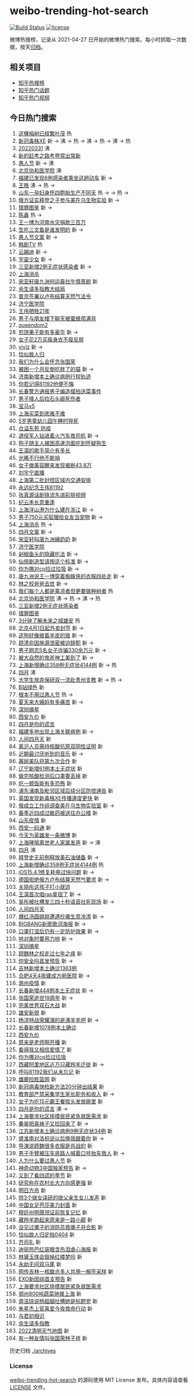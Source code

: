 # weibo-trending-hot-search

[![Build Status](https://github.com/justjavac/weibo-trending-hot-search/workflows/ci/badge.svg?branch=master)](https://github.com/justjavac/weibo-trending-hot-search/actions)
[![license](https://img.shields.io/github/license/justjavac/weibo-trending-hot-search)](https://github.com/justjavac/weibo-trending-hot-search/blob/master/LICENSE)

微博热搜榜，记录从 2021-04-27 日开始的微博热门搜索。每小时抓取一次数据，按天[归档](./archives)。

## 相关项目

- [知乎热搜榜](https://github.com/justjavac/zhihu-trending-top-search)
- [知乎热门话题](https://github.com/justjavac/zhihu-trending-hot-questions)
- [知乎热门视频](https://github.com/justjavac/zhihu-trending-hot-video)

## 今日热门搜索

<!-- BEGIN -->
<!-- 最后更新时间 Fri Apr 01 2022 13:14:04 GMT+0800 (China Standard Time) -->

1. [这棵榕树已枝繁叶茂](https://s.weibo.com//weibo?q=%23%E8%BF%99%E6%A3%B5%E6%A6%95%E6%A0%91%E5%B7%B2%E6%9E%9D%E7%B9%81%E5%8F%B6%E8%8C%82%23&Refer=new_time)
   热
1. [新冠毒株XE](https://s.weibo.com//weibo?q=%23%E6%96%B0%E5%86%A0%E6%AF%92%E6%A0%AAXE%23&Refer=top)
   新 -> 沸 -> 热 -> 沸 -> 热 -> 沸 -> 热
1. [20220331](https://s.weibo.com//weibo?q=%2320220331%23&Refer=top) 沸
1. [新的赶考之路考卷常出常新](https://s.weibo.com//weibo?q=%23%E6%96%B0%E7%9A%84%E8%B5%B6%E8%80%83%E4%B9%8B%E8%B7%AF%E8%80%83%E5%8D%B7%E5%B8%B8%E5%87%BA%E5%B8%B8%E6%96%B0%23&Refer=top)
1. [愚人节](https://s.weibo.com//weibo?q=%E6%84%9A%E4%BA%BA%E8%8A%82&Refer=top) 新
   -> 沸
1. [北京协和医学院](https://s.weibo.com//weibo?q=%E5%8C%97%E4%BA%AC%E5%8D%8F%E5%92%8C%E5%8C%BB%E5%AD%A6%E9%99%A2&Refer=top)
   沸
1. [福建已发现6例感染者乘坐这趟动车](https://s.weibo.com//weibo?q=%23%E7%A6%8F%E5%BB%BA%E5%B7%B2%E5%8F%91%E7%8E%B06%E4%BE%8B%E6%84%9F%E6%9F%93%E8%80%85%E4%B9%98%E5%9D%90%E8%BF%99%E8%B6%9F%E5%8A%A8%E8%BD%A6%23&Refer=top)
   新 ->
1. [王皓](https://s.weibo.com//weibo?q=%E7%8E%8B%E7%9A%93&Refer=top) 沸 -> 热 ->
1. [山东一孕妇身怀四胞胎生产不同天](https://s.weibo.com//weibo?q=%23%E5%B1%B1%E4%B8%9C%E4%B8%80%E5%AD%95%E5%A6%87%E8%BA%AB%E6%80%80%E5%9B%9B%E8%83%9E%E8%83%8E%E7%94%9F%E4%BA%A7%E4%B8%8D%E5%90%8C%E5%A4%A9%23&Refer=top)
   热 -> -> 热 ->
1. [俄方证实拜登之子参与美在乌生物实验](https://s.weibo.com//weibo?q=%23%E4%BF%84%E6%96%B9%E8%AF%81%E5%AE%9E%E6%8B%9C%E7%99%BB%E4%B9%8B%E5%AD%90%E5%8F%82%E4%B8%8E%E7%BE%8E%E5%9C%A8%E4%B9%8C%E7%94%9F%E7%89%A9%E5%AE%9E%E9%AA%8C%23&Refer=top)
   新 ->
1. [猎罪图鉴](https://s.weibo.com//weibo?q=%23%E7%8C%8E%E7%BD%AA%E5%9B%BE%E9%89%B4%23&Refer=top)
   新 ->
1. [陈鑫](https://s.weibo.com//weibo?q=%E9%99%88%E9%91%AB&Refer=top) 热 ->
1. [王一博为河南水灾捐款三百万](https://s.weibo.com//weibo?q=%23%E7%8E%8B%E4%B8%80%E5%8D%9A%E4%B8%BA%E6%B2%B3%E5%8D%97%E6%B0%B4%E7%81%BE%E6%8D%90%E6%AC%BE%E4%B8%89%E7%99%BE%E4%B8%87%23&Refer=top)
1. [生吃三文鱼是谁发明的](https://s.weibo.com//weibo?q=%23%E7%94%9F%E5%90%83%E4%B8%89%E6%96%87%E9%B1%BC%E6%98%AF%E8%B0%81%E5%8F%91%E6%98%8E%E7%9A%84%23&Refer=top)
   新 ->
1. [愚人节文案](https://s.weibo.com//weibo?q=%23%E6%84%9A%E4%BA%BA%E8%8A%82%E6%96%87%E6%A1%88%23&Refer=top)
   新 ->
1. [韩剧TV](https://s.weibo.com//weibo?q=%23%E9%9F%A9%E5%89%A7TV%23&Refer=top) 热
1. [云蹦迪](https://s.weibo.com//weibo?q=%E4%BA%91%E8%B9%A6%E8%BF%AA&Refer=top) 新
   ->
1. [宇宙少女](https://s.weibo.com//weibo?q=%E5%AE%87%E5%AE%99%E5%B0%91%E5%A5%B3&Refer=top)
   新 ->
1. [三亚新增2例无症状感染者](https://s.weibo.com//weibo?q=%23%E4%B8%89%E4%BA%9A%E6%96%B0%E5%A2%9E2%E4%BE%8B%E6%97%A0%E7%97%87%E7%8A%B6%E6%84%9F%E6%9F%93%E8%80%85%23&Refer=top)
   新 ->
1. [上海消杀](https://s.weibo.com//weibo?q=%E4%B8%8A%E6%B5%B7%E6%B6%88%E6%9D%80&Refer=top)
1. [宋亚轩唐九洲何运晨社牛情景剧](https://s.weibo.com//weibo?q=%23%E5%AE%8B%E4%BA%9A%E8%BD%A9%E5%94%90%E4%B9%9D%E6%B4%B2%E4%BD%95%E8%BF%90%E6%99%A8%E7%A4%BE%E7%89%9B%E6%83%85%E6%99%AF%E5%89%A7%23&Refer=top)
   新
1. [余生请多指教大结局](https://s.weibo.com//weibo?q=%23%E4%BD%99%E7%94%9F%E8%AF%B7%E5%A4%9A%E6%8C%87%E6%95%99%E5%A4%A7%E7%BB%93%E5%B1%80%23&Refer=top)
1. [普京签署以卢布结算天然气法令](https://s.weibo.com//weibo?q=%23%E6%99%AE%E4%BA%AC%E7%AD%BE%E7%BD%B2%E4%BB%A5%E5%8D%A2%E5%B8%83%E7%BB%93%E7%AE%97%E5%A4%A9%E7%84%B6%E6%B0%94%E6%B3%95%E4%BB%A4%23&Refer=top)
1. [济宁医学院](https://s.weibo.com//weibo?q=%E6%B5%8E%E5%AE%81%E5%8C%BB%E5%AD%A6%E9%99%A2&Refer=top)
1. [王伟牺牲21年](https://s.weibo.com//weibo?q=%23%E7%8E%8B%E4%BC%9F%E7%89%BA%E7%89%B221%E5%B9%B4%23&Refer=top)
1. [男子与朋友楼下聊天被蜜蜂爬满背](https://s.weibo.com//weibo?q=%23%E7%94%B7%E5%AD%90%E4%B8%8E%E6%9C%8B%E5%8F%8B%E6%A5%BC%E4%B8%8B%E8%81%8A%E5%A4%A9%E8%A2%AB%E8%9C%9C%E8%9C%82%E7%88%AC%E6%BB%A1%E8%83%8C%23&Refer=top)
1. [queendom2](https://s.weibo.com//weibo?q=queendom2&Refer=top)
1. [煎饼果子能有多豪华](https://s.weibo.com//weibo?q=%23%E7%85%8E%E9%A5%BC%E6%9E%9C%E5%AD%90%E8%83%BD%E6%9C%89%E5%A4%9A%E8%B1%AA%E5%8D%8E%23&Refer=top)
   新 ->
1. [女子花2万买瘦身衣不瘦反胖](https://s.weibo.com//weibo?q=%23%E5%A5%B3%E5%AD%90%E8%8A%B12%E4%B8%87%E4%B9%B0%E7%98%A6%E8%BA%AB%E8%A1%A3%E4%B8%8D%E7%98%A6%E5%8F%8D%E8%83%96%23&Refer=top)
1. [viviz](https://s.weibo.com//weibo?q=%23viviz%23&Refer=top) 新 ->
1. [恰似故人归](https://s.weibo.com//weibo?q=%E6%81%B0%E4%BC%BC%E6%95%85%E4%BA%BA%E5%BD%92&Refer=top)
1. [我们为什么会怀念张国荣](https://s.weibo.com//weibo?q=%23%E6%88%91%E4%BB%AC%E4%B8%BA%E4%BB%80%E4%B9%88%E4%BC%9A%E6%80%80%E5%BF%B5%E5%BC%A0%E5%9B%BD%E8%8D%A3%23&Refer=top)
1. [被困一个月反倒吃胖了的猫](https://s.weibo.com//weibo?q=%E8%A2%AB%E5%9B%B0%E4%B8%80%E4%B8%AA%E6%9C%88%E5%8F%8D%E5%80%92%E5%90%83%E8%83%96%E4%BA%86%E7%9A%84%E7%8C%AB&Refer=top)
   新 ->
1. [济南新增本土确诊病例行程轨迹](https://s.weibo.com//weibo?q=%23%E6%B5%8E%E5%8D%97%E6%96%B0%E5%A2%9E%E6%9C%AC%E5%9C%9F%E7%A1%AE%E8%AF%8A%E7%97%85%E4%BE%8B%E8%A1%8C%E7%A8%8B%E8%BD%A8%E8%BF%B9%23&Refer=top)
1. [你若记得81192他便不悔](https://s.weibo.com//weibo?q=%23%E4%BD%A0%E8%8B%A5%E8%AE%B0%E5%BE%9781192%E4%BB%96%E4%BE%BF%E4%B8%8D%E6%82%94%23&Refer=top)
1. [长春警方通报男子编造摆拍送菜事件](https://s.weibo.com//weibo?q=%23%E9%95%BF%E6%98%A5%E8%AD%A6%E6%96%B9%E9%80%9A%E6%8A%A5%E7%94%B7%E5%AD%90%E7%BC%96%E9%80%A0%E6%91%86%E6%8B%8D%E9%80%81%E8%8F%9C%E4%BA%8B%E4%BB%B6%23&Refer=top)
1. [男子撞人后捡石头砸死伤者](https://s.weibo.com//weibo?q=%23%E7%94%B7%E5%AD%90%E6%92%9E%E4%BA%BA%E5%90%8E%E6%8D%A1%E7%9F%B3%E5%A4%B4%E7%A0%B8%E6%AD%BB%E4%BC%A4%E8%80%85%23&Refer=top)
1. [宝马x5](https://s.weibo.com//weibo?q=%E5%AE%9D%E9%A9%ACx5&Refer=top)
1. [上海买菜到底难不难](https://s.weibo.com//weibo?q=%23%E4%B8%8A%E6%B5%B7%E4%B9%B0%E8%8F%9C%E5%88%B0%E5%BA%95%E9%9A%BE%E4%B8%8D%E9%9A%BE%23&Refer=top)
1. [5岁男童幼儿园午睡时猝死](https://s.weibo.com//weibo?q=%235%E5%B2%81%E7%94%B7%E7%AB%A5%E5%B9%BC%E5%84%BF%E5%9B%AD%E5%8D%88%E7%9D%A1%E6%97%B6%E7%8C%9D%E6%AD%BB%23&Refer=top)
1. [仓溢东苑 防疫](https://s.weibo.com//weibo?q=%E4%BB%93%E6%BA%A2%E4%B8%9C%E8%8B%91%20%E9%98%B2%E7%96%AB&Refer=top)
1. [退役军人钻进着火汽车救司机](https://s.weibo.com//weibo?q=%23%E9%80%80%E5%BD%B9%E5%86%9B%E4%BA%BA%E9%92%BB%E8%BF%9B%E7%9D%80%E7%81%AB%E6%B1%BD%E8%BD%A6%E6%95%91%E5%8F%B8%E6%9C%BA%23&Refer=top)
   新 ->
1. [狗子随主人被困高速泡面吃到怀疑狗生](https://s.weibo.com//weibo?q=%23%E7%8B%97%E5%AD%90%E9%9A%8F%E4%B8%BB%E4%BA%BA%E8%A2%AB%E5%9B%B0%E9%AB%98%E9%80%9F%E6%B3%A1%E9%9D%A2%E5%90%83%E5%88%B0%E6%80%80%E7%96%91%E7%8B%97%E7%94%9F%23&Refer=top)
1. [王濛的歌手简介有多长](https://s.weibo.com//weibo?q=%23%E7%8E%8B%E6%BF%9B%E7%9A%84%E6%AD%8C%E6%89%8B%E7%AE%80%E4%BB%8B%E6%9C%89%E5%A4%9A%E9%95%BF%23&Refer=top)
1. [光晞不行他不能捐](https://s.weibo.com//weibo?q=%23%E5%85%89%E6%99%9E%E4%B8%8D%E8%A1%8C%E4%BB%96%E4%B8%8D%E8%83%BD%E6%8D%90%23&Refer=top)
1. [女子做美容醒来发现被刷43.8万](https://s.weibo.com//weibo?q=%23%E5%A5%B3%E5%AD%90%E5%81%9A%E7%BE%8E%E5%AE%B9%E9%86%92%E6%9D%A5%E5%8F%91%E7%8E%B0%E8%A2%AB%E5%88%B743.8%E4%B8%87%23&Refer=top)
1. [刘宇宁直播](https://s.weibo.com//weibo?q=%23%E5%88%98%E5%AE%87%E5%AE%81%E7%9B%B4%E6%92%AD%23&Refer=top)
1. [上海第二批封控区域内交通安排](https://s.weibo.com//weibo?q=%23%E4%B8%8A%E6%B5%B7%E7%AC%AC%E4%BA%8C%E6%89%B9%E5%B0%81%E6%8E%A7%E5%8C%BA%E5%9F%9F%E5%86%85%E4%BA%A4%E9%80%9A%E5%AE%89%E6%8E%92%23&Refer=top)
1. [永远纪念王伟81192](https://s.weibo.com//weibo?q=%23%E6%B0%B8%E8%BF%9C%E7%BA%AA%E5%BF%B5%E7%8E%8B%E4%BC%9F81192%23&Refer=top)
1. [张真源话剧铁流东进彩排视频](https://s.weibo.com//weibo?q=%23%E5%BC%A0%E7%9C%9F%E6%BA%90%E8%AF%9D%E5%89%A7%E9%93%81%E6%B5%81%E4%B8%9C%E8%BF%9B%E5%BD%A9%E6%8E%92%E8%A7%86%E9%A2%91%23&Refer=top)
1. [纪云禾长意重逢](https://s.weibo.com//weibo?q=%23%E7%BA%AA%E4%BA%91%E7%A6%BE%E9%95%BF%E6%84%8F%E9%87%8D%E9%80%A2%23&Refer=top)
1. [上海洋山港为什么建在浙江](https://s.weibo.com//weibo?q=%E4%B8%8A%E6%B5%B7%E6%B4%8B%E5%B1%B1%E6%B8%AF%E4%B8%BA%E4%BB%80%E4%B9%88%E5%BB%BA%E5%9C%A8%E6%B5%99%E6%B1%9F&Refer=top)
   新 ->
1. [男子750元买狐狸给女友当宠物](https://s.weibo.com//weibo?q=%23%E7%94%B7%E5%AD%90750%E5%85%83%E4%B9%B0%E7%8B%90%E7%8B%B8%E7%BB%99%E5%A5%B3%E5%8F%8B%E5%BD%93%E5%AE%A0%E7%89%A9%23&Refer=top)
   新 ->
1. [上海消杀](https://s.weibo.com//weibo?q=%23%E4%B8%8A%E6%B5%B7%E6%B6%88%E6%9D%80%23&Refer=top)
   热 ->
1. [四月文案](https://s.weibo.com//weibo?q=%E5%9B%9B%E6%9C%88%E6%96%87%E6%A1%88&Refer=top)
   新 ->
1. [宋亚轩叫唐九洲姨奶奶](https://s.weibo.com//weibo?q=%23%E5%AE%8B%E4%BA%9A%E8%BD%A9%E5%8F%AB%E5%94%90%E4%B9%9D%E6%B4%B2%E5%A7%A8%E5%A5%B6%E5%A5%B6%23&Refer=top)
   新
1. [济宁医学院](https://s.weibo.com//weibo?q=%23%E6%B5%8E%E5%AE%81%E5%8C%BB%E5%AD%A6%E9%99%A2%23&Refer=top)
1. [剁椒鱼头的隐藏吃法](https://s.weibo.com//weibo?q=%E5%89%81%E6%A4%92%E9%B1%BC%E5%A4%B4%E7%9A%84%E9%9A%90%E8%97%8F%E5%90%83%E6%B3%95&Refer=top)
   新 ->
1. [仙侠剧造型请按这个标准](https://s.weibo.com//weibo?q=%23%E4%BB%99%E4%BE%A0%E5%89%A7%E9%80%A0%E5%9E%8B%E8%AF%B7%E6%8C%89%E8%BF%99%E4%B8%AA%E6%A0%87%E5%87%86%23&Refer=top)
   新 ->
1. [你为哪对cp捡过垃圾](https://s.weibo.com//weibo?q=%E4%BD%A0%E4%B8%BA%E5%93%AA%E5%AF%B9cp%E6%8D%A1%E8%BF%87%E5%9E%83%E5%9C%BE&Refer=top)
   新 ->
1. [唐九洲说王一博穿着蜘蛛侠的衣服四处走](https://s.weibo.com//weibo?q=%23%E5%94%90%E4%B9%9D%E6%B4%B2%E8%AF%B4%E7%8E%8B%E4%B8%80%E5%8D%9A%E7%A9%BF%E7%9D%80%E8%9C%98%E8%9B%9B%E4%BE%A0%E7%9A%84%E8%A1%A3%E6%9C%8D%E5%9B%9B%E5%A4%84%E8%B5%B0%23&Refer=top)
   新 ->
1. [林之校爸爸去世](https://s.weibo.com//weibo?q=%23%E6%9E%97%E4%B9%8B%E6%A0%A1%E7%88%B8%E7%88%B8%E5%8E%BB%E4%B8%96%23&Refer=top)
   新 ->
1. [我们每个人都是乘凉者但更要做种树者](https://s.weibo.com//weibo?q=%23%E6%88%91%E4%BB%AC%E6%AF%8F%E4%B8%AA%E4%BA%BA%E9%83%BD%E6%98%AF%E4%B9%98%E5%87%89%E8%80%85%E4%BD%86%E6%9B%B4%E8%A6%81%E5%81%9A%E7%A7%8D%E6%A0%91%E8%80%85%23&Refer=new_time)
   热
1. [北京协和医学院](https://s.weibo.com//weibo?q=%23%E5%8C%97%E4%BA%AC%E5%8D%8F%E5%92%8C%E5%8C%BB%E5%AD%A6%E9%99%A2%23&Refer=top)
   沸 -> 热 -> 沸 -> 热
1. [三亚新增2例无症状感染者](https://s.weibo.com//weibo?q=%E4%B8%89%E4%BA%9A%E6%96%B0%E5%A2%9E2%E4%BE%8B%E6%97%A0%E7%97%87%E7%8A%B6%E6%84%9F%E6%9F%93%E8%80%85&Refer=top)
1. [猎罪图鉴](https://s.weibo.com//weibo?q=%E7%8C%8E%E7%BD%AA%E5%9B%BE%E9%89%B4&Refer=top)
1. [3分钟了解未来之城雄安](https://s.weibo.com//weibo?q=%233%E5%88%86%E9%92%9F%E4%BA%86%E8%A7%A3%E6%9C%AA%E6%9D%A5%E4%B9%8B%E5%9F%8E%E9%9B%84%E5%AE%89%23&Refer=new_time)
   热
1. [北京4月1日起外卖封签](https://s.weibo.com//weibo?q=%23%E5%8C%97%E4%BA%AC4%E6%9C%881%E6%97%A5%E8%B5%B7%E5%A4%96%E5%8D%96%E5%B0%81%E7%AD%BE%23&Refer=top)
   新 ->
1. [这狗好像披着羊皮的狼](https://s.weibo.com//weibo?q=%23%E8%BF%99%E7%8B%97%E5%A5%BD%E5%83%8F%E6%8A%AB%E7%9D%80%E7%BE%8A%E7%9A%AE%E7%9A%84%E7%8B%BC%23&Refer=top)
   新 ->
1. [顾清俞因施源泄密被迫辞职](https://s.weibo.com//weibo?q=%23%E9%A1%BE%E6%B8%85%E4%BF%9E%E5%9B%A0%E6%96%BD%E6%BA%90%E6%B3%84%E5%AF%86%E8%A2%AB%E8%BF%AB%E8%BE%9E%E8%81%8C%23&Refer=top)
   新 ->
1. [男子网恋5名女子诈骗330余万元](https://s.weibo.com//weibo?q=%23%E7%94%B7%E5%AD%90%E7%BD%91%E6%81%8B5%E5%90%8D%E5%A5%B3%E5%AD%90%E8%AF%88%E9%AA%97330%E4%BD%99%E4%B8%87%E5%85%83%23&Refer=top)
   新 ->
1. [被大自然的鬼斧神工美到了](https://s.weibo.com//weibo?q=%23%E8%A2%AB%E5%A4%A7%E8%87%AA%E7%84%B6%E7%9A%84%E9%AC%BC%E6%96%A7%E7%A5%9E%E5%B7%A5%E7%BE%8E%E5%88%B0%E4%BA%86%23&Refer=top)
   新 ->
1. [上海新增确诊358例无症状4144例](https://s.weibo.com//weibo?q=%23%E4%B8%8A%E6%B5%B7%E6%96%B0%E5%A2%9E%E7%A1%AE%E8%AF%8A358%E4%BE%8B%E6%97%A0%E7%97%87%E7%8A%B64144%E4%BE%8B%23&Refer=top)
   新 -> 热
1. [四月](https://s.weibo.com//weibo?q=%23%E5%9B%9B%E6%9C%88%23&Refer=top) 沸
1. [大学生放弃保研双一流赴贵州支教](https://s.weibo.com//weibo?q=%23%E5%A4%A7%E5%AD%A6%E7%94%9F%E6%94%BE%E5%BC%83%E4%BF%9D%E7%A0%94%E5%8F%8C%E4%B8%80%E6%B5%81%E8%B5%B4%E8%B4%B5%E5%B7%9E%E6%94%AF%E6%95%99%23&Refer=top)
   新 -> 热 ->
1. [B站绿色](https://s.weibo.com//weibo?q=%23B%E7%AB%99%E7%BB%BF%E8%89%B2%23&Refer=top)
   新
1. [根本不用过愚人节](https://s.weibo.com//weibo?q=%23%E6%A0%B9%E6%9C%AC%E4%B8%8D%E7%94%A8%E8%BF%87%E6%84%9A%E4%BA%BA%E8%8A%82%23&Refer=top)
   热 ->
1. [夏天来大姨妈有多痛苦](https://s.weibo.com//weibo?q=%23%E5%A4%8F%E5%A4%A9%E6%9D%A5%E5%A4%A7%E5%A7%A8%E5%A6%88%E6%9C%89%E5%A4%9A%E7%97%9B%E8%8B%A6%23&Refer=top)
   新 ->
1. [深圳摘星](https://s.weibo.com//weibo?q=%E6%B7%B1%E5%9C%B3%E6%91%98%E6%98%9F&Refer=top)
1. [西安九价](https://s.weibo.com//weibo?q=%E8%A5%BF%E5%AE%89%E4%B9%9D%E4%BB%B7&Refer=top)
   新
1. [四月是你的谎言](https://s.weibo.com//weibo?q=%E5%9B%9B%E6%9C%88%E6%98%AF%E4%BD%A0%E7%9A%84%E8%B0%8E%E8%A8%80&Refer=top)
1. [福建多地出现上海关联病例](https://s.weibo.com//weibo?q=%23%E7%A6%8F%E5%BB%BA%E5%A4%9A%E5%9C%B0%E5%87%BA%E7%8E%B0%E4%B8%8A%E6%B5%B7%E5%85%B3%E8%81%94%E7%97%85%E4%BE%8B%23&Refer=top)
   新 ->
1. [人间四月天](https://s.weibo.com//weibo?q=%E4%BA%BA%E9%97%B4%E5%9B%9B%E6%9C%88%E5%A4%A9&Refer=top)
   新
1. [离沪人员需持核酸抗原双阴性证明](https://s.weibo.com//weibo?q=%23%E7%A6%BB%E6%B2%AA%E4%BA%BA%E5%91%98%E9%9C%80%E6%8C%81%E6%A0%B8%E9%85%B8%E6%8A%97%E5%8E%9F%E5%8F%8C%E9%98%B4%E6%80%A7%E8%AF%81%E6%98%8E%23&Refer=top)
   新
1. [近期最讨厌听到的音乐](https://s.weibo.com//weibo?q=%23%E8%BF%91%E6%9C%9F%E6%9C%80%E8%AE%A8%E5%8E%8C%E5%90%AC%E5%88%B0%E7%9A%84%E9%9F%B3%E4%B9%90%23&Refer=top)
   新 ->
1. [寡姐美队将第九次合作](https://s.weibo.com//weibo?q=%23%E5%AF%A1%E5%A7%90%E7%BE%8E%E9%98%9F%E5%B0%86%E7%AC%AC%E4%B9%9D%E6%AC%A1%E5%90%88%E4%BD%9C%23&Refer=top)
   新
1. [辽宁新增61例本土无症状](https://s.weibo.com//weibo?q=%23%E8%BE%BD%E5%AE%81%E6%96%B0%E5%A2%9E61%E4%BE%8B%E6%9C%AC%E5%9C%9F%E6%97%A0%E7%97%87%E7%8A%B6%23&Refer=top)
   新
1. [做完核酸检测后口罩要丢掉](https://s.weibo.com//weibo?q=%23%E5%81%9A%E5%AE%8C%E6%A0%B8%E9%85%B8%E6%A3%80%E6%B5%8B%E5%90%8E%E5%8F%A3%E7%BD%A9%E8%A6%81%E4%B8%A2%E6%8E%89%23&Refer=top)
   新
1. [吃一顿饭能有多恐怖](https://s.weibo.com//weibo?q=%E5%90%83%E4%B8%80%E9%A1%BF%E9%A5%AD%E8%83%BD%E6%9C%89%E5%A4%9A%E6%81%90%E6%80%96&Refer=top)
   新
1. [浦东浦南及毗邻区域后续分区防控通告](https://s.weibo.com//weibo?q=%23%E6%B5%A6%E4%B8%9C%E6%B5%A6%E5%8D%97%E5%8F%8A%E6%AF%97%E9%82%BB%E5%8C%BA%E5%9F%9F%E5%90%8E%E7%BB%AD%E5%88%86%E5%8C%BA%E9%98%B2%E6%8E%A7%E9%80%9A%E5%91%8A%23&Refer=top)
   新
1. [英国发现新毒株XE传播速度更快](https://s.weibo.com//weibo?q=%23%E8%8B%B1%E5%9B%BD%E5%8F%91%E7%8E%B0%E6%96%B0%E6%AF%92%E6%A0%AAXE%E4%BC%A0%E6%92%AD%E9%80%9F%E5%BA%A6%E6%9B%B4%E5%BF%AB%23&Refer=top)
   新
1. [俄成立工作组调查美在乌生物实验室](https://s.weibo.com//weibo?q=%23%E4%BF%84%E6%88%90%E7%AB%8B%E5%B7%A5%E4%BD%9C%E7%BB%84%E8%B0%83%E6%9F%A5%E7%BE%8E%E5%9C%A8%E4%B9%8C%E7%94%9F%E7%89%A9%E5%AE%9E%E9%AA%8C%E5%AE%A4%23&Refer=top)
   新 ->
1. [春季近四成过敏药被送往办公楼](https://s.weibo.com//weibo?q=%23%E6%98%A5%E5%AD%A3%E8%BF%91%E5%9B%9B%E6%88%90%E8%BF%87%E6%95%8F%E8%8D%AF%E8%A2%AB%E9%80%81%E5%BE%80%E5%8A%9E%E5%85%AC%E6%A5%BC%23&Refer=top)
   新
1. [山东疫情](https://s.weibo.com//weibo?q=%23%E5%B1%B1%E4%B8%9C%E7%96%AB%E6%83%85%23&Refer=top)
   新
1. [西安一码通](https://s.weibo.com//weibo?q=%E8%A5%BF%E5%AE%89%E4%B8%80%E7%A0%81%E9%80%9A&Refer=top)
   新
1. [今天为英雄发一条微博](https://s.weibo.com//weibo?q=%23%E4%BB%8A%E5%A4%A9%E4%B8%BA%E8%8B%B1%E9%9B%84%E5%8F%91%E4%B8%80%E6%9D%A1%E5%BE%AE%E5%8D%9A%23&Refer=top)
   新
1. [上海哮喘离世老人家属发声](https://s.weibo.com//weibo?q=%23%E4%B8%8A%E6%B5%B7%E5%93%AE%E5%96%98%E7%A6%BB%E4%B8%96%E8%80%81%E4%BA%BA%E5%AE%B6%E5%B1%9E%E5%8F%91%E5%A3%B0%23&Refer=top)
   新 -> 沸
1. [四月](https://s.weibo.com//weibo?q=%E5%9B%9B%E6%9C%88&Refer=top) 沸
1. [拜登史无前例释放美石油储备](https://s.weibo.com//weibo?q=%23%E6%8B%9C%E7%99%BB%E5%8F%B2%E6%97%A0%E5%89%8D%E4%BE%8B%E9%87%8A%E6%94%BE%E7%BE%8E%E7%9F%B3%E6%B2%B9%E5%82%A8%E5%A4%87%23&Refer=top)
   新 ->
1. [上海新增确诊358例无症状4144例](https://s.weibo.com//weibo?q=%E4%B8%8A%E6%B5%B7%E6%96%B0%E5%A2%9E%E7%A1%AE%E8%AF%8A358%E4%BE%8B%E6%97%A0%E7%97%87%E7%8A%B64144%E4%BE%8B&Refer=top)
   热
1. [iOS15.4.1修复耗电过快问题](https://s.weibo.com//weibo?q=%23iOS15.4.1%E4%BF%AE%E5%A4%8D%E8%80%97%E7%94%B5%E8%BF%87%E5%BF%AB%E9%97%AE%E9%A2%98%23&Refer=top)
   新 ->
1. [德国拒绝俄方卢布结算天然气要求](https://s.weibo.com//weibo?q=%23%E5%BE%B7%E5%9B%BD%E6%8B%92%E7%BB%9D%E4%BF%84%E6%96%B9%E5%8D%A2%E5%B8%83%E7%BB%93%E7%AE%97%E5%A4%A9%E7%84%B6%E6%B0%94%E8%A6%81%E6%B1%82%23&Refer=top)
   新 ->
1. [关晓彤这孩子打小就逗](https://s.weibo.com//weibo?q=%23%E5%85%B3%E6%99%93%E5%BD%A4%E8%BF%99%E5%AD%A9%E5%AD%90%E6%89%93%E5%B0%8F%E5%B0%B1%E9%80%97%23&Refer=top)
1. [王濛首次唱rap拿捏了](https://s.weibo.com//weibo?q=%23%E7%8E%8B%E6%BF%9B%E9%A6%96%E6%AC%A1%E5%94%B1rap%E6%8B%BF%E6%8D%8F%E4%BA%86%23&Refer=top)
   新 ->
1. [吴彤被吐槽发三四十秒语音社死现场](https://s.weibo.com//weibo?q=%23%E5%90%B4%E5%BD%A4%E8%A2%AB%E5%90%90%E6%A7%BD%E5%8F%91%E4%B8%89%E5%9B%9B%E5%8D%81%E7%A7%92%E8%AF%AD%E9%9F%B3%E7%A4%BE%E6%AD%BB%E7%8E%B0%E5%9C%BA%23&Refer=top)
   新 ->
1. [人间四月天](https://s.weibo.com//weibo?q=%23%E4%BA%BA%E9%97%B4%E5%9B%9B%E6%9C%88%E5%A4%A9%23&Refer=top)
1. [爆红汤圆姐姐遭遇抄袭生意冷清](https://s.weibo.com//weibo?q=%23%E7%88%86%E7%BA%A2%E6%B1%A4%E5%9C%86%E5%A7%90%E5%A7%90%E9%81%AD%E9%81%87%E6%8A%84%E8%A2%AD%E7%94%9F%E6%84%8F%E5%86%B7%E6%B8%85%23&Refer=top)
   新 ->
1. [BIGBANG新歌歌词海报](https://s.weibo.com//weibo?q=%23BIGBANG%E6%96%B0%E6%AD%8C%E6%AD%8C%E8%AF%8D%E6%B5%B7%E6%8A%A5%23&Refer=top)
   新 ->
1. [口罩打湿后仍有一定防护效果](https://s.weibo.com//weibo?q=%23%E5%8F%A3%E7%BD%A9%E6%89%93%E6%B9%BF%E5%90%8E%E4%BB%8D%E6%9C%89%E4%B8%80%E5%AE%9A%E9%98%B2%E6%8A%A4%E6%95%88%E6%9E%9C%23&Refer=top)
   新 ->
1. [哄对象时要用力哄](https://s.weibo.com//weibo?q=%23%E5%93%84%E5%AF%B9%E8%B1%A1%E6%97%B6%E8%A6%81%E7%94%A8%E5%8A%9B%E5%93%84%23&Refer=top)
   新 ->
1. [深圳摘星](https://s.weibo.com//weibo?q=%23%E6%B7%B1%E5%9C%B3%E6%91%98%E6%98%9F%23&Refer=top)
1. [顾魏林之校走过七年之痒](https://s.weibo.com//weibo?q=%23%E9%A1%BE%E9%AD%8F%E6%9E%97%E4%B9%8B%E6%A0%A1%E8%B5%B0%E8%BF%87%E4%B8%83%E5%B9%B4%E4%B9%8B%E7%97%92%23&Refer=top)
   新
1. [你安全吗首发预告](https://s.weibo.com//weibo?q=%23%E4%BD%A0%E5%AE%89%E5%85%A8%E5%90%97%E9%A6%96%E5%8F%91%E9%A2%84%E5%91%8A%23&Refer=top)
   新 ->
1. [吉林新增本土确诊1363例](https://s.weibo.com//weibo?q=%23%E5%90%89%E6%9E%97%E6%96%B0%E5%A2%9E%E6%9C%AC%E5%9C%9F%E7%A1%AE%E8%AF%8A1363%E4%BE%8B%23&Refer=top)
1. [合肥4天4夜建成方舱医院](https://s.weibo.com//weibo?q=%23%E5%90%88%E8%82%A54%E5%A4%A94%E5%A4%9C%E5%BB%BA%E6%88%90%E6%96%B9%E8%88%B1%E5%8C%BB%E9%99%A2%23&Refer=top)
   新 ->
1. [滁州疫情](https://s.weibo.com//weibo?q=%E6%BB%81%E5%B7%9E%E7%96%AB%E6%83%85&Refer=top)
   新
1. [长春新增444例本土无症状](https://s.weibo.com//weibo?q=%23%E9%95%BF%E6%98%A5%E6%96%B0%E5%A2%9E444%E4%BE%8B%E6%9C%AC%E5%9C%9F%E6%97%A0%E7%97%87%E7%8A%B6%23&Refer=top)
   新 ->
1. [张国荣逝世19周年](https://s.weibo.com//weibo?q=%23%E5%BC%A0%E5%9B%BD%E8%8D%A3%E9%80%9D%E4%B8%9619%E5%91%A8%E5%B9%B4%23&Refer=top)
   新 ->
1. [完美世界双石大战](https://s.weibo.com//weibo?q=%23%E5%AE%8C%E7%BE%8E%E4%B8%96%E7%95%8C%E5%8F%8C%E7%9F%B3%E5%A4%A7%E6%88%98%23&Refer=top)
   新
1. [雄安新貌](https://s.weibo.com//weibo?q=%23%E9%9B%84%E5%AE%89%E6%96%B0%E8%B2%8C%23&Refer=top)
   新
1. [杨洋特战荣耀演的是沸羊羊吧](https://s.weibo.com//weibo?q=%23%E6%9D%A8%E6%B4%8B%E7%89%B9%E6%88%98%E8%8D%A3%E8%80%80%E6%BC%94%E7%9A%84%E6%98%AF%E6%B2%B8%E7%BE%8A%E7%BE%8A%E5%90%A7%23&Refer=top)
   新 ->
1. [长春新增1078例本土确诊](https://s.weibo.com//weibo?q=%23%E9%95%BF%E6%98%A5%E6%96%B0%E5%A2%9E1078%E4%BE%8B%E6%9C%AC%E5%9C%9F%E7%A1%AE%E8%AF%8A%23&Refer=top)
1. [西安九价](https://s.weibo.com//weibo?q=%23%E8%A5%BF%E5%AE%89%E4%B9%9D%E4%BB%B7%23&Refer=top)
1. [原来是老师啊开播](https://s.weibo.com//weibo?q=%23%E5%8E%9F%E6%9D%A5%E6%98%AF%E8%80%81%E5%B8%88%E5%95%8A%E5%BC%80%E6%92%AD%23&Refer=top)
   新
1. [看得我又相信爱情了](https://s.weibo.com//weibo?q=%23%E7%9C%8B%E5%BE%97%E6%88%91%E5%8F%88%E7%9B%B8%E4%BF%A1%E7%88%B1%E6%83%85%E4%BA%86%23&Refer=top)
   新
1. [你为哪对cp捡过垃圾](https://s.weibo.com//weibo?q=%23%E4%BD%A0%E4%B8%BA%E5%93%AA%E5%AF%B9cp%E6%8D%A1%E8%BF%87%E5%9E%83%E5%9C%BE%23&Refer=top)
1. [西藏阿里地区近万只藏羚羊迁徙](https://s.weibo.com//weibo?q=%23%E8%A5%BF%E8%97%8F%E9%98%BF%E9%87%8C%E5%9C%B0%E5%8C%BA%E8%BF%91%E4%B8%87%E5%8F%AA%E8%97%8F%E7%BE%9A%E7%BE%8A%E8%BF%81%E5%BE%99%23&Refer=top)
   新 ->
1. [呼叫81192我们从未忘记](https://s.weibo.com//weibo?q=%23%E5%91%BC%E5%8F%AB81192%E6%88%91%E4%BB%AC%E4%BB%8E%E6%9C%AA%E5%BF%98%E8%AE%B0%23&Refer=top)
   新
1. [雄鹿险胜篮网](https://s.weibo.com//weibo?q=%23%E9%9B%84%E9%B9%BF%E9%99%A9%E8%83%9C%E7%AF%AE%E7%BD%91%23&Refer=top)
   新
1. [新冠病毒快检新方法20分钟出结果](https://s.weibo.com//weibo?q=%23%E6%96%B0%E5%86%A0%E7%97%85%E6%AF%92%E5%BF%AB%E6%A3%80%E6%96%B0%E6%96%B9%E6%B3%9520%E5%88%86%E9%92%9F%E5%87%BA%E7%BB%93%E6%9E%9C%23&Refer=top)
   新
1. [教育部严禁采集学生家长职务和收入](https://s.weibo.com//weibo?q=%23%E6%95%99%E8%82%B2%E9%83%A8%E4%B8%A5%E7%A6%81%E9%87%87%E9%9B%86%E5%AD%A6%E7%94%9F%E5%AE%B6%E9%95%BF%E8%81%8C%E5%8A%A1%E5%92%8C%E6%94%B6%E5%85%A5%23&Refer=top)
   新 ->
1. [女子为吃15元霸王餐拔头发放碗里](https://s.weibo.com//weibo?q=%23%E5%A5%B3%E5%AD%90%E4%B8%BA%E5%90%8315%E5%85%83%E9%9C%B8%E7%8E%8B%E9%A4%90%E6%8B%94%E5%A4%B4%E5%8F%91%E6%94%BE%E7%A2%97%E9%87%8C%23&Refer=top)
   新
1. [四月是你的谎言](https://s.weibo.com//weibo?q=%23%E5%9B%9B%E6%9C%88%E6%98%AF%E4%BD%A0%E7%9A%84%E8%B0%8E%E8%A8%80%23&Refer=top)
   沸 ->
1. [上海要求社区排摸居民紧急就医需求](https://s.weibo.com//weibo?q=%E4%B8%8A%E6%B5%B7%E8%A6%81%E6%B1%82%E7%A4%BE%E5%8C%BA%E6%8E%92%E6%91%B8%E5%B1%85%E6%B0%91%E7%B4%A7%E6%80%A5%E5%B0%B1%E5%8C%BB%E9%9C%80%E6%B1%82&Refer=top)
   新
1. [秦昊把臭袜子又捡回来了](https://s.weibo.com//weibo?q=%23%E7%A7%A6%E6%98%8A%E6%8A%8A%E8%87%AD%E8%A2%9C%E5%AD%90%E5%8F%88%E6%8D%A1%E5%9B%9E%E6%9D%A5%E4%BA%86%23&Refer=top)
   新 ->
1. [江苏新增本土确诊病例9例无症状34例](https://s.weibo.com//weibo?q=%23%E6%B1%9F%E8%8B%8F%E6%96%B0%E5%A2%9E%E6%9C%AC%E5%9C%9F%E7%A1%AE%E8%AF%8A%E7%97%85%E4%BE%8B9%E4%BE%8B%E6%97%A0%E7%97%87%E7%8A%B634%E4%BE%8B%23&Refer=top)
   新
1. [盛淮南对洛枳说以后换我跟着你](https://s.weibo.com//weibo?q=%23%E7%9B%9B%E6%B7%AE%E5%8D%97%E5%AF%B9%E6%B4%9B%E6%9E%B3%E8%AF%B4%E4%BB%A5%E5%90%8E%E6%8D%A2%E6%88%91%E8%B7%9F%E7%9D%80%E4%BD%A0%23&Refer=top)
   新 ->
1. [导演说顾魏很多衣服是肖战的](https://s.weibo.com//weibo?q=%23%E5%AF%BC%E6%BC%94%E8%AF%B4%E9%A1%BE%E9%AD%8F%E5%BE%88%E5%A4%9A%E8%A1%A3%E6%9C%8D%E6%98%AF%E8%82%96%E6%88%98%E7%9A%84%23&Refer=top)
   新
1. [男子手臂被压车底路人喊着口号抬车救人](https://s.weibo.com//weibo?q=%23%E7%94%B7%E5%AD%90%E6%89%8B%E8%87%82%E8%A2%AB%E5%8E%8B%E8%BD%A6%E5%BA%95%E8%B7%AF%E4%BA%BA%E5%96%8A%E7%9D%80%E5%8F%A3%E5%8F%B7%E6%8A%AC%E8%BD%A6%E6%95%91%E4%BA%BA%23&Refer=top)
   新 ->
1. [人为什么要过愚人节](https://s.weibo.com//weibo?q=%23%E4%BA%BA%E4%B8%BA%E4%BB%80%E4%B9%88%E8%A6%81%E8%BF%87%E6%84%9A%E4%BA%BA%E8%8A%82%23&Refer=top)
   新
1. [神奇动物3中国独家预告](https://s.weibo.com//weibo?q=%23%E7%A5%9E%E5%A5%87%E5%8A%A8%E7%89%A93%E4%B8%AD%E5%9B%BD%E7%8B%AC%E5%AE%B6%E9%A2%84%E5%91%8A%23&Refer=top)
   新 ->
1. [又到了看四谎的季节](https://s.weibo.com//weibo?q=%23%E5%8F%88%E5%88%B0%E4%BA%86%E7%9C%8B%E5%9B%9B%E8%B0%8E%E7%9A%84%E5%AD%A3%E8%8A%82%23&Refer=top)
   新
1. [研究称在农村长大方向感更强](https://s.weibo.com//weibo?q=%23%E7%A0%94%E7%A9%B6%E7%A7%B0%E5%9C%A8%E5%86%9C%E6%9D%91%E9%95%BF%E5%A4%A7%E6%96%B9%E5%90%91%E6%84%9F%E6%9B%B4%E5%BC%BA%23&Refer=top)
   新
1. [明日方舟](https://s.weibo.com//weibo?q=%E6%98%8E%E6%97%A5%E6%96%B9%E8%88%9F&Refer=top)
   新
1. [供3个继女读研的继父亲生女儿发声](https://s.weibo.com//weibo?q=%23%E4%BE%9B3%E4%B8%AA%E7%BB%A7%E5%A5%B3%E8%AF%BB%E7%A0%94%E7%9A%84%E7%BB%A7%E7%88%B6%E4%BA%B2%E7%94%9F%E5%A5%B3%E5%84%BF%E5%8F%91%E5%A3%B0%23&Refer=top)
   新
1. [中国女足芭莎美力封面](https://s.weibo.com//weibo?q=%23%E4%B8%AD%E5%9B%BD%E5%A5%B3%E8%B6%B3%E8%8A%AD%E8%8E%8E%E7%BE%8E%E5%8A%9B%E5%B0%81%E9%9D%A2%23&Refer=top)
   新
1. [穆廷州明薇领证前恢复记忆](https://s.weibo.com//weibo?q=%23%E7%A9%86%E5%BB%B7%E5%B7%9E%E6%98%8E%E8%96%87%E9%A2%86%E8%AF%81%E5%89%8D%E6%81%A2%E5%A4%8D%E8%AE%B0%E5%BF%86%23&Refer=top)
   新
1. [藏羚羊跑起来原来是一路小颠](https://s.weibo.com//weibo?q=%23%E8%97%8F%E7%BE%9A%E7%BE%8A%E8%B7%91%E8%B5%B7%E6%9D%A5%E5%8E%9F%E6%9D%A5%E6%98%AF%E4%B8%80%E8%B7%AF%E5%B0%8F%E9%A2%A0%23&Refer=top)
   新
1. [没见过骡子的消防员救骡子并合影](https://s.weibo.com//weibo?q=%23%E6%B2%A1%E8%A7%81%E8%BF%87%E9%AA%A1%E5%AD%90%E7%9A%84%E6%B6%88%E9%98%B2%E5%91%98%E6%95%91%E9%AA%A1%E5%AD%90%E5%B9%B6%E5%90%88%E5%BD%B1%23&Refer=top)
   新
1. [恰似故人归定档0404](https://s.weibo.com//weibo?q=%23%E6%81%B0%E4%BC%BC%E6%95%85%E4%BA%BA%E5%BD%92%E5%AE%9A%E6%A1%A30404%23&Refer=top)
   新
1. [齐司礼](https://s.weibo.com//weibo?q=%E9%BD%90%E5%8F%B8%E7%A4%BC&Refer=top) 新
1. [迪丽热巴红装眼含热泪虐心海报](https://s.weibo.com//weibo?q=%23%E8%BF%AA%E4%B8%BD%E7%83%AD%E5%B7%B4%E7%BA%A2%E8%A3%85%E7%9C%BC%E5%90%AB%E7%83%AD%E6%B3%AA%E8%99%90%E5%BF%83%E6%B5%B7%E6%8A%A5%23&Refer=top)
   新
1. [林黛玉体会毁掉红楼梦吗](https://s.weibo.com//weibo?q=%23%E6%9E%97%E9%BB%9B%E7%8E%89%E4%BD%93%E4%BC%9A%E6%AF%81%E6%8E%89%E7%BA%A2%E6%A5%BC%E6%A2%A6%E5%90%97%23&Refer=top)
   新
1. [永劫无间双马尾](https://s.weibo.com//weibo?q=%23%E6%B0%B8%E5%8A%AB%E6%97%A0%E9%97%B4%E5%8F%8C%E9%A9%AC%E5%B0%BE%23&Refer=top)
   新
1. [网传吉林一核酸点多人共用一棉签采样](https://s.weibo.com//weibo?q=%23%E7%BD%91%E4%BC%A0%E5%90%89%E6%9E%97%E4%B8%80%E6%A0%B8%E9%85%B8%E7%82%B9%E5%A4%9A%E4%BA%BA%E5%85%B1%E7%94%A8%E4%B8%80%E6%A3%89%E7%AD%BE%E9%87%87%E6%A0%B7%23&Refer=top)
   新
1. [EXO新团综首支预告](https://s.weibo.com//weibo?q=%23EXO%E6%96%B0%E5%9B%A2%E7%BB%BC%E9%A6%96%E6%94%AF%E9%A2%84%E5%91%8A%23&Refer=top)
   新
1. [上海要求社区排摸居民紧急就医需求](https://s.weibo.com//weibo?q=%23%E4%B8%8A%E6%B5%B7%E8%A6%81%E6%B1%82%E7%A4%BE%E5%8C%BA%E6%8E%92%E6%91%B8%E5%B1%85%E6%B0%91%E7%B4%A7%E6%80%A5%E5%B0%B1%E5%8C%BB%E9%9C%80%E6%B1%82%23&Refer=top)
1. [郑州800吨蔬菜驰援上海](https://s.weibo.com//weibo?q=%23%E9%83%91%E5%B7%9E800%E5%90%A8%E8%94%AC%E8%8F%9C%E9%A9%B0%E6%8F%B4%E4%B8%8A%E6%B5%B7%23&Refer=top)
   新
1. [周洁琼说杨超越吐槽她是标题党](https://s.weibo.com//weibo?q=%23%E5%91%A8%E6%B4%81%E7%90%BC%E8%AF%B4%E6%9D%A8%E8%B6%85%E8%B6%8A%E5%90%90%E6%A7%BD%E5%A5%B9%E6%98%AF%E6%A0%87%E9%A2%98%E5%85%9A%23&Refer=top)
   新
1. [朱星杰上官喜爱今夜救命行动](https://s.weibo.com//weibo?q=%23%E6%9C%B1%E6%98%9F%E6%9D%B0%E4%B8%8A%E5%AE%98%E5%96%9C%E7%88%B1%E4%BB%8A%E5%A4%9C%E6%95%91%E5%91%BD%E8%A1%8C%E5%8A%A8%23&Refer=top)
   新
1. [与君初相识](https://s.weibo.com//weibo?q=%23%E4%B8%8E%E5%90%9B%E5%88%9D%E7%9B%B8%E8%AF%86%23&Refer=top)
1. [余生请多指教](https://s.weibo.com//weibo?q=%23%E4%BD%99%E7%94%9F%E8%AF%B7%E5%A4%9A%E6%8C%87%E6%95%99%23&Refer=top)
1. [2022清明天气地图](https://s.weibo.com//weibo?q=%232022%E6%B8%85%E6%98%8E%E5%A4%A9%E6%B0%94%E5%9C%B0%E5%9B%BE%23&Refer=top)
   新
1. [有一种友情叫张国荣林子祥](https://s.weibo.com//weibo?q=%23%E6%9C%89%E4%B8%80%E7%A7%8D%E5%8F%8B%E6%83%85%E5%8F%AB%E5%BC%A0%E5%9B%BD%E8%8D%A3%E6%9E%97%E5%AD%90%E7%A5%A5%23&Refer=top)
   新

<!-- END -->

历史归档 [./archives](./archives)

### License

[weibo-trending-hot-search](https://github.com/justjavac/weibo-trending-hot-search)
的源码使用 MIT License 发布。具体内容请查看 [LICENSE](./LICENSE) 文件。
